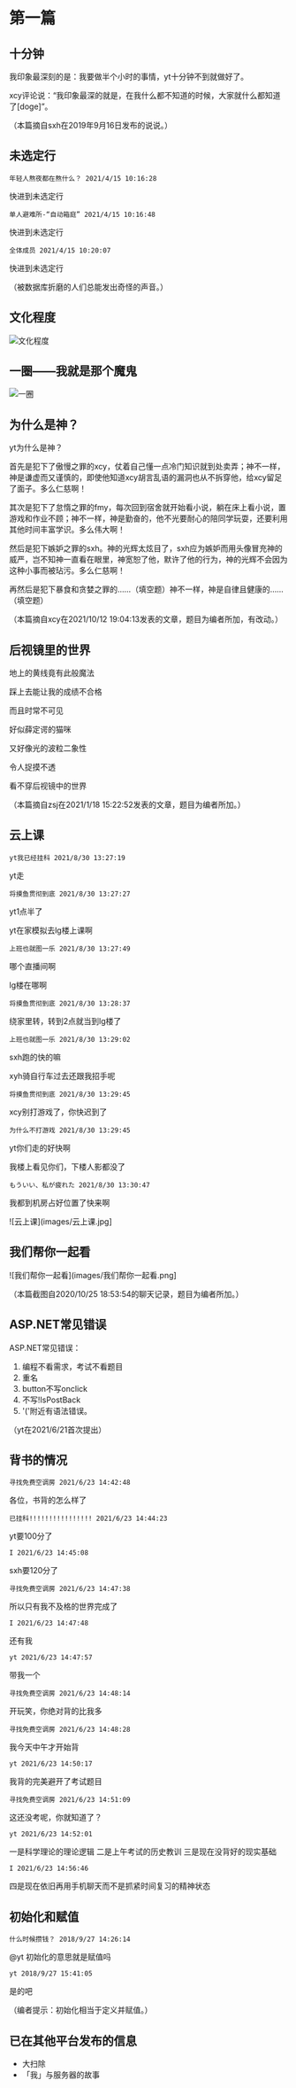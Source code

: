 # 第一篇

## 十分钟

我印象最深刻的是：我要做半个小时的事情，yt十分钟不到就做好了。

xcy评论说：“我印象最深的就是，在我什么都不知道的时候，大家就什么都知道了[doge]”。

（本篇摘自sxh在2019年9月16日发布的说说。）

## 未选定行

`年轻人熬夜都在熬什么？ 2021/4/15 10:16:28`

快进到未选定行

`单人避难所-“自动箱庭” 2021/4/15 10:16:48`

快进到未选定行

`全体成员 2021/4/15 10:20:07`

快进到未选定行

（被数据库折磨的人们总能发出奇怪的声音。）

## 文化程度

![文化程度](images/文化程度.jpg)

## 一圈——我就是那个魔鬼

![一圈](images/一圈.jpg)

## 为什么是神？

yt为什么是神？

首先是犯下了傲慢之罪的xcy，仗着自己懂一点冷门知识就到处卖弄；神不一样，神是谦虚而又谨慎的，即使他知道xcy胡言乱语的漏洞也从不拆穿他，给xcy留足了面子。多么仁慈啊！

其次是犯下了怠惰之罪的fmy，每次回到宿舍就开始看小说，躺在床上看小说，置游戏和作业不顾；神不一样，神是勤奋的，他不光要耐心的陪同学玩耍，还要利用其他时间丰富学识。多么伟大啊！

然后是犯下嫉妒之罪的sxh。神的光辉太炫目了，sxh应为嫉妒而用头像冒充神的威严，岂不知神一直看在眼里，神宽恕了他，默许了他的行为，神的光辉不会因为这种小事而被玷污。多么仁慈啊！

再然后是犯下暴食和贪婪之罪的……（填空题）神不一样，神是自律且健康的……（填空题）

（本篇摘自xcy在2021/10/12 19:04:13发表的文章，题目为编者所加，有改动。）

## 后视镜里的世界

地上的黄线竟有此般魔法

踩上去能让我的成绩不合格

而且时常不可见

好似薛定谔的猫咪

又好像光的波粒二象性

令人捉摸不透

看不穿后视镜中的世界

（本篇摘自zsj在2021/1/18 15:22:52发表的文章，题目为编者所加。）

## 云上课

`yt我已经挂科 2021/8/30 13:27:19`

yt走

`将摸鱼贯彻到底 2021/8/30 13:27:27`

yt1点半了

yt在家模拟去lg楼上课啊

`上班也就图一乐 2021/8/30 13:27:49`

哪个直播间啊

lg楼在哪啊

`将摸鱼贯彻到底 2021/8/30 13:28:37`

绕家里转，转到2点就当到lg楼了

`上班也就图一乐 2021/8/30 13:29:02`

sxh跑的快的嘛

xyh骑自行车过去还跟我招手呢

`将摸鱼贯彻到底 2021/8/30 13:29:45`

xcy别打游戏了，你快迟到了

`为什么不打游戏 2021/8/30 13:29:45`

yt你们走的好快啊

我楼上看见你们，下楼人影都没了

`もういい、私が疲れた 2021/8/30 13:30:47`

我都到机房占好位置了快来啊

![云上课](images/云上课.jpg]

## 我们帮你一起看

![我们帮你一起看](images/我们帮你一起看.png]

（本篇截图自2020/10/25 18:53:54的聊天记录，题目为编者所加。）

## ASP.NET常见错误

ASP.NET常见错误：

1. 编程不看需求，考试不看题目
2. 重名
3. button不写onclick
4. 不写!IsPostBack
5. '('附近有语法错误。

（yt在2021/6/21首次提出）

## 背书的情况

`寻找免费空调房 2021/6/23 14:42:48`

各位，书背的怎么样了

`已挂科!!!!!!!!!!!!!!!! 2021/6/23 14:44:23`

yt要100分了

`I 2021/6/23 14:45:08`

sxh要120分了

`寻找免费空调房 2021/6/23 14:47:38`

所以只有我不及格的世界完成了

`I 2021/6/23 14:47:48`

还有我

`yt 2021/6/23 14:47:57`

带我一个

`寻找免费空调房 2021/6/23 14:48:14`

开玩笑，你绝对背的比我多

`寻找免费空调房 2021/6/23 14:48:28`

我今天中午才开始背

`yt 2021/6/23 14:50:17`

我背的完美避开了考试题目

`寻找免费空调房 2021/6/23 14:51:09`

这还没考呢，你就知道了？

`yt 2021/6/23 14:52:01`

一是科学理论的理论逻辑
二是上午考试的历史教训
三是现在没背好的现实基础

`I 2021/6/23 14:56:46`

四是现在依旧再用手机聊天而不是抓紧时间复习的精神状态

## 初始化和赋值

`什么时候攒钱？ 2018/9/27 14:26:14`

@yt 初始化的意思就是赋值吗

`yt 2018/9/27 15:41:05`

是的吧

（编者提示：初始化相当于定义并赋值。）

## 已在其他平台发布的信息

- 大扫除
- 「我」与服务器的故事
